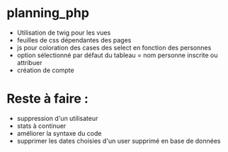 # planning_php

- Utilisation de twig pour les vues
- feuilles de css dépendantes des pages
- js pour coloration des cases des select en fonction des personnes
- option sélectionné par défaut du tableau = nom personne inscrite ou attribuer
- création de compte

# Reste à faire : 
- suppression d'un utilisateur
- stats à continuer
- améliorer la syntaxe du code 
- supprimer les dates choisies d'un user supprimé en base de données

